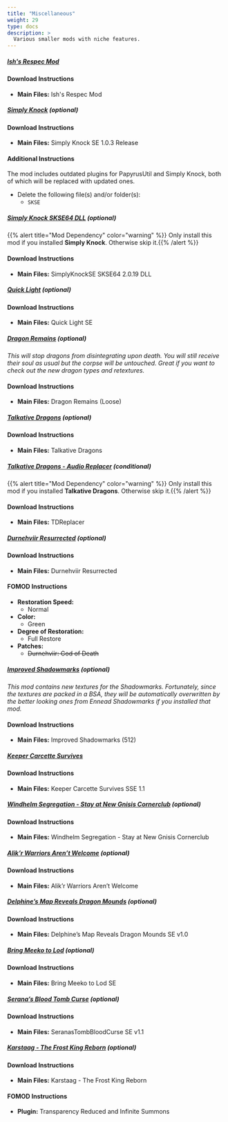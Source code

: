 ```yaml
---
title: "Miscellaneous"
weight: 29
type: docs
description: >
  Various smaller mods with niche features.
---
```


##### [Ish's Respec Mod](https://www.nexusmods.com/skyrimspecialedition/mods/1960?tab=files)

#### Download Instructions

- **Main Files:** Ish's Respec Mod

##### [Simply Knock](https://www.nexusmods.com/skyrimspecialedition/mods/14098?tab=files) (optional)

#### Download Instructions

* **Main Files:** Simply Knock SE 1.0.3 Release

#### Additional Instructions

The mod includes outdated plugins for PapyrusUtil and Simply Knock, both of which will be replaced with updated ones.

* Delete the following file(s) and/or folder(s):
  * `SKSE`

##### [Simply Knock SKSE64 DLL](https://www.nexusmods.com/skyrimspecialedition/mods/24297?tab=files) (optional)

{{% alert title="Mod Dependency" color="warning" %}}
Only install this mod if you installed **Simply Knock**. Otherwise skip it.{{% /alert %}}

#### Download Instructions

* **Main Files:** SimplyKnockSE SKSE64 2.0.19 DLL

##### [Quick Light](https://www.nexusmods.com/skyrimspecialedition/mods/12633?tab=files) (optional)

#### Download Instructions

* **Main Files:** Quick Light SE

##### [Dragon Remains](https://www.nexusmods.com/skyrimspecialedition/mods/21277?tab=files) (optional)

*This will stop dragons from disintegrating upon death. You will still receive their soul as usual but the corpse will be untouched. Great if you want to check out the new dragon types and retextures.*

#### Download Instructions

* **Main Files:** Dragon Remains (Loose)

##### [Talkative Dragons](https://www.nexusmods.com/skyrimspecialedition/mods/26955?tab=files) (optional)

#### Download Instructions

* **Main Files:** Talkative Dragons

##### [Talkative Dragons - Audio Replacer](https://www.nexusmods.com/skyrimspecialedition/mods/27269?tab=files) (conditional)

{{% alert title="Mod Dependency" color="warning" %}}
Only install this mod if you installed **Talkative Dragons**. Otherwise skip it.{{% /alert %}}

#### Download Instructions

* **Main Files:** TDReplacer

##### [Durnehviir Resurrected](https://www.nexusmods.com/skyrimspecialedition/mods/14272?tab=files) (optional)

#### Download Instructions

* **Main Files:** Durnehviir Resurrected

#### FOMOD Instructions

* **Restoration Speed:**
  * Normal
* **Color:**
  * Green
* **Degree of Restoration:**
  * Full Restore
* **Patches:**
  * ~~Durnehviir: God of Death~~

##### [Improved Shadowmarks](https://www.nexusmods.com/skyrimspecialedition/mods/17609?tab=files) (optional)

*This mod contains new textures for the Shadowmarks. Fortunately, since the textures are packed in a BSA, they will be automatically overwritten by the better looking ones from Ennead Shadowmarks if you installed that mod.*

#### Download Instructions

* **Main Files:** Improved Shadowmarks (512)

##### [Keeper Carcette Survives](https://www.nexusmods.com/skyrimspecialedition/mods/9476?tab=files)

#### Download Instructions

* **Main Files:** Keeper Carcette Survives SSE 1.1

##### [Windhelm Segregation - Stay at New Gnisis Cornerclub](https://www.nexusmods.com/skyrimspecialedition/mods/21181?tab=files)  (optional)

#### Download Instructions

* **Main Files:** Windhelm Segregation - Stay at New Gnisis Cornerclub

##### [Alik’r Warriors Aren’t Welcome](https://www.nexusmods.com/skyrimspecialedition/mods/25384?tab=files) (optional)

#### Download Instructions

* **Main Files:** Alik’r Warriors Aren’t Welcome

##### [Delphine’s Map Reveals Dragon Mounds](https://www.nexusmods.com/skyrimspecialedition/mods/26301?tab=files) (optional)

#### Download Instructions

* **Main Files:** Delphine’s Map Reveals Dragon Mounds SE v1.0

##### [Bring Meeko to Lod](https://www.nexusmods.com/skyrimspecialedition/mods/25246?tab=files) (optional)

#### Download Instructions

* **Main Files:** Bring Meeko to Lod SE

##### [Serana’s Blood Tomb Curse](https://www.nexusmods.com/skyrimspecialedition/mods/26852?tab=files) (optional)

#### Download Instructions

* **Main Files:** SeranasTombBloodCurse SE v1.1

##### [Karstaag - The Frost King Reborn](https://www.nexusmods.com/skyrimspecialedition/mods/14328?tab=files) (optional)

#### Download Instructions

* **Main Files:** Karstaag - The Frost King Reborn

#### FOMOD Instructions

* **Plugin:** Transparency Reduced and Infinite Summons